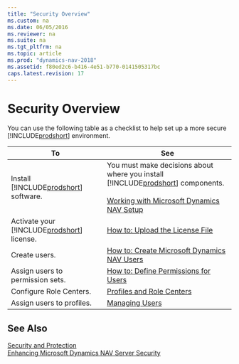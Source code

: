 ```yaml
---
title: "Security Overview"
ms.custom: na
ms.date: 06/05/2016
ms.reviewer: na
ms.suite: na
ms.tgt_pltfrm: na
ms.topic: article
ms.prod: "dynamics-nav-2018"
ms.assetid: f80ed2c6-b416-4e51-b770-0141505317bc
caps.latest.revision: 17
---
```

# Security Overview
You can use the following table as a checklist to help set up a more secure [!INCLUDE[prodshort](../developer/includes/prodshort.md)] environment.  
  
|To|See|  
|--------|---------|  
|Install [!INCLUDE[prodshort](../developer/includes/prodshort.md)] software.|You must make decisions about where you install [!INCLUDE[prodshort](../developer/includes/prodshort.md)] components.<br /><br /> [Working with Microsoft Dynamics NAV Setup](Working-with-Microsoft-Dynamics-NAV-Setup.md)|  
|Activate your [!INCLUDE[prodshort](../developer/includes/prodshort.md)] license.|[How to: Upload the License File](How-to--Upload-the-License-File.md)|  
|Create users.|[How to: Create Microsoft Dynamics NAV Users](How-to--Create-Microsoft-Dynamics-NAV-Users.md)|  
|Assign users to permission sets.|[How to: Define Permissions for Users](How-to--Define-Permissions-for-Users.md)|  
|Configure Role Centers.|[Profiles and Role Centers](Profiles-and-Role-Centers.md)|  
|Assign users to profiles.|[Managing Users](Managing-Users.md)|  
  
## See Also  
 [Security and Protection](Security-and-Protection.md)   
 [Enhancing Microsoft Dynamics NAV Server Security](Enhancing-Microsoft-Dynamics-NAV-Server-Security.md)